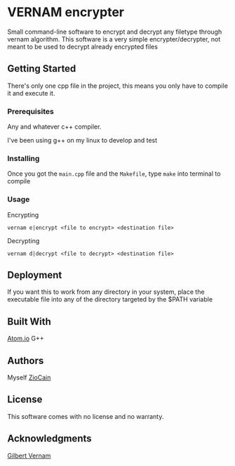 # VERNAM encrypter
Small command-line software to encrypt and decrypt any filetype through vernam algorithm. This software is a very simple encrypter/decrypter, not meant to be used to decrypt already encrypted files

## Getting Started
There's only one cpp file in the project, this means you only have to compile it and execute it.

### Prerequisites

Any and whatever c++ compiler.

I've been using g++ on my linux to develop and test

### Installing
Once you got the `main.cpp` file and the `Makefile`, type `make` into terminal to compile

### Usage
Encrypting
```
vernam e|encrypt <file to encrypt> <destination file>
```

Decrypting
```
vernam d|decrypt <file to decrypt> <destination file>
```

## Deployment
If you want this to work from any directory in your system, place the executable file into any of the directory targeted by the $PATH variable

## Built With

[Atom.io](https://atom.io/)
G++

## Authors

Myself [ZioCain](http://twitter.com/ZioCain)

## License

This software comes with no license and no warranty.

## Acknowledgments
[Gilbert Vernam](https://en.wikipedia.org/wiki/Gilbert_Vernam)
